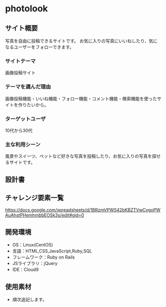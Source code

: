 # photolook

## サイト概要
写真を自由に投稿できるサイトです。
お気に入りの写真にいいねしたり、気になるユーザーをフォローできます。

### サイトテーマ
画像投稿サイト

### テーマを選んだ理由
画像投稿機能・いいね機能・フォロー機能・コメント機能・検索機能を使ったサイトを作りたいから。

### ターゲットユーザ
10代から30代

### 主な利用シーン
風景やスイーツ、ペットなど好きな写真を投稿したり、お気に入りの写真を探せるサイトです。

## 設計書


## チャレンジ要素一覧
<https://docs.google.com/spreadsheets/d/1BRzmVPWS42bKBZTVwCvgoPWAuAhstPHemhmbbEOSk3s/edit#gid=0>

## 開発環境
- OS：Linux(CentOS)
- 言語：HTML,CSS,JavaScript,Ruby,SQL
- フレームワーク：Ruby on Rails
- JSライブラリ：jQuery
- IDE：Cloud9

## 使用素材
- 順次追記します。

